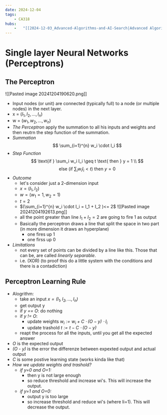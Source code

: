 ```yaml
---
date: 2024-12-04 
tags: 
    - CA318
hubs: 
    -   "[[2024-12-03_Advanced-Algorithms-and-AI-Search|Advanced Algorithms and AI Search]]"
---
```


# Single layer Neural Networks (Perceptrons)

## The Perceptron

![[Pasted image 20241204190620.png]]
- Input nodes (or unit) are connected (typically full) to a node (or multiple nodes) in the next layer.
- x = $(I_1, I_2, \ldots, I_n)$
- w = $(w_1, w_2, \ldots, w_n)$
- *The Perceptron* apply the summation to all his inputs and weights and then reutrn the step function of the summation. 
- *Summation*
$$
\sum_{i=1}^{n} w_i \cdot I_i
$$
- *Step Function*
$$
\text{if } \sum_i w_i I_i \geq t \text{ then } y = 1 \\
$$
$$
\text{else (if } \sum_i w_i I_i < t\text{) then } y = 0
$$
- *Outcome*
  - let's consider just a 2-dimension input 
  - $x = (I_1, I_2)$
  - $w = (w_1 = 1, w_2 = 1)$
  - $t = 2$
  - $(\sum_{i=1}^{n} w_i \cdot I_i = I_1 + I_2 )<= 2$
![[Pasted image 20241204192613.png]]
  - all the point greater than line $I_1 + I_2 = 2$ are going to fire 1 as output
  - Basically the perceptron draws a line that split the space in two part (in more dimension it draws an hyperplane)
    - one fires up 1
    - one firss up 0
- *Limitations*
  - not every set of points can be divided by a line like this. Those that can be, are called *linearly separable*. 
  - i.e. (XOR) (to proof this do a little system with the conditions and there is a contadiction)

## Perceptron Learning Rule
- Alogrithm:
  - take an input *$x = (I_1, I_2, \ldots, I_n)$*
  - get output y 
  - if *y == O*: do nothing
  - if *y != O*: 
    - update weights *$w_i := w_i + C \cdot (O - y) \cdot I_i$*
    - update trashold *$t := t - C \cdot (O - y)$*
  - reapt the process for all the inputs, until you get all the expected answer
- *O* is the expected output
- *(O - y)* is the error the differenze between expexted output and actual output
- *C* is some postive learning state (works kinda like that)
- *How we update weights and trashold?*
    - *if y=0 and O=1:*
      - then y is not large enough
      - so reduce threshold and increase wi's. This will increase the output. 
    - *if y=1 and O=0:*
      - output y is too large
      - so increase threshold and reduce wi's (where Ii=1). This will decrease the output.
